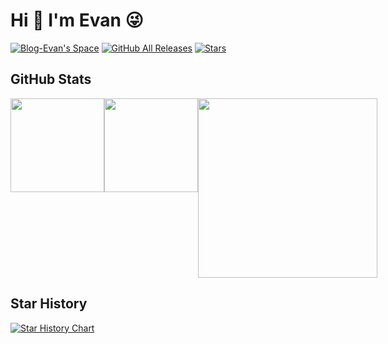 # Hi 👋 I'm Evan 😜

[![Blog-Evan's Space](https://img.shields.io/badge/Blog-Evan's%20Space-black?logo=blog&color=FE3A83)](https://evan.xin)
[![GitHub All Releases](https://img.shields.io/github/downloads/EvanTop/EvanNav/total.svg?color=FE3A83)](https://github.com/EvanTop/EvanNav/releases)
[![Stars](https://img.shields.io/github/stars/EvanTop/EvanNav)](https://github.com/EvanTop/EvanNav/stargazers)

## GitHub Stats

<div style="display:flex;justify-content:space-between">
  <a href="https://github.com/EvanTop">
    <img height="150px" src="https://github-readme-stats.vercel.app/api?username=EvanTop&show_icons=true&count_private=true&theme=radical" />
  </a>
  <a href="https://github.com/EvanTop">
    <img height="150px" style="object-fit:cover" src="https://github-readme-stats.vercel.app/api/top-langs/?username=EvanTop&layout=compact&theme=radical" />
  </a>
  <a href="https://github.com/EvanTop/EvanNav/releases/tag/EvanNav_v6.3">
    <img height="287px" src="https://i.imgur.com/wCWphmu.png" />
  </a>
</div>

## Star History

[![Star History Chart](https://api.star-history.com/svg?repos=EvanTop/EvanNav&type=Date)](https://www.star-history.com/?utm_source=bestxtools.com#EvanTop/EvanNav&Date)
